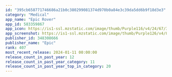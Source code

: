 ```yaml
---
id: "395cb658771746686a21b0c380299081374d970b0a84e3c39da5dd6b9f18d3e3"
category: "Medical"
app_name: "Epic Rover"
app_id: 583359867
app_icon: https://is1-ssl.mzstatic.com/image/thumb/Purple116/v4/24/67/39/246739c5-769d-fdef-bb25-0be02d0ceea3/AppIcon-1x_U007emarketing-0-5-0-85-220.png/1024x1024bb.png
app_screenshot: https://is1-ssl.mzstatic.com/image/thumb/Purple126/v4/8a/d0/cc/8ad0cc57-05b6-cc9c-206e-a2b5ac920281/pr_source.png/1242x2688bb.png
publisher_id: 348308666
publisher_name: "Epic"
rank: 407
most_recent_release: 2024-01-11 00:00:00
release_count_in_past_year: 12
release_count_in_past_year_category: 11
release_count_in_past_year_top_in_category: 20
---
```


